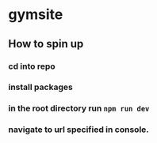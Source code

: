 # gymsite
## How to spin up
### cd into repo
### install packages
### in the root directory run `npm run dev`
### navigate to url specified in console. 
